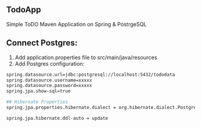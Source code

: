 ## TodoApp
Simple ToDO Maven Application on Spring &amp; PostrgeSQL

## Connect Postgres:
1. Add application.properties file to src/main/java/resources
2. Add Postgres configuration:
```sh
spring.datasource.url=jdbc:postgresql://localhost:5432/tododata
spring.datasource.username=xxxxx
spring.datasource.password=xxxxx
spring.jpa.show-sql=true

## Hibernate Properties
spring.jpa.properties.hibernate.dialect = org.hibernate.dialect.PostgreSQLDialect

spring.jpa.hibernate.ddl-auto = update
```